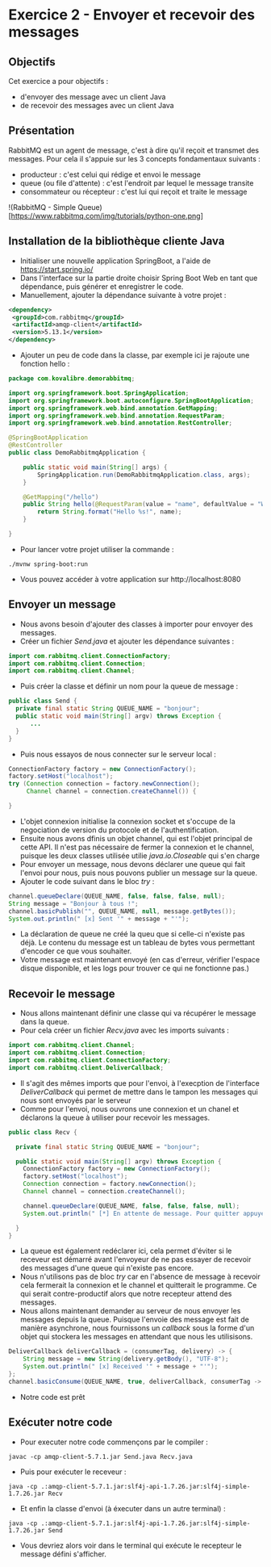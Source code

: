 # Exercice 2 - Envoyer et recevoir des messages

## Objectifs
Cet exercice a pour objectifs :
* d'envoyer des message avec un client Java
* de recevoir des messages avec un client Java

## Présentation

RabbitMQ est un agent de message, c'est à dire qu'il reçoit et transmet des messages.
Pour cela il s'appuie sur les 3 concepts fondamentaux suivants : 
* producteur : c'est celui qui rédige et envoi le message
* queue (ou file d'attente) : c'est l'endroit par lequel le message transite
* consommateur ou récepteur : c'est lui qui reçoit et traite le message 

!(RabbitMQ - Simple Queue)[https://www.rabbitmq.com/img/tutorials/python-one.png]

## Installation de la bibliothèque cliente Java

 * Initialiser une nouvelle application SpringBoot, a l'aide de https://start.spring.io/
 * Dans l'interface sur la partie droite choisir Spring Boot Web en tant que dépendance, puis générer et enregistrer le code. 
 * Manuellement, ajouter la dépendance suivante à votre projet :
 ```xml 
 <dependency>
  <groupId>com.rabbitmq</groupId>
  <artifactId>amqp-client</artifactId>
  <version>5.13.1</version>
</dependency>
```
* Ajouter un peu de code dans la classe, par exemple ici je rajoute une fonction hello :
```java
package com.kovalibre.demorabbitmq;

import org.springframework.boot.SpringApplication;
import org.springframework.boot.autoconfigure.SpringBootApplication;
import org.springframework.web.bind.annotation.GetMapping;
import org.springframework.web.bind.annotation.RequestParam;
import org.springframework.web.bind.annotation.RestController;

@SpringBootApplication
@RestController
public class DemoRabbitmqApplication {

	public static void main(String[] args) {
		SpringApplication.run(DemoRabbitmqApplication.class, args);
	}

	@GetMapping("/hello")
	public String hello(@RequestParam(value = "name", defaultValue = "World") String name) {
		return String.format("Hello %s!", name);
	}

}
```
* Pour lancer votre projet utiliser la commande : 
```
./mvnw spring-boot:run
```
* Vous pouvez accéder à votre application sur http://localhost:8080


## Envoyer un message

* Nous avons besoin d'ajouter des classes à importer pour envoyer des messages.
* Créer un fichier *Send.java* et ajouter les dépendance suivantes :
```java
import com.rabbitmq.client.ConnectionFactory;
import com.rabbitmq.client.Connection;
import com.rabbitmq.client.Channel;
```
* Puis créer la classe et définir un nom pour la queue de message :
```java
public class Send {
  private final static String QUEUE_NAME = "bonjour";
  public static void main(String[] argv) throws Exception {
      ...
  }
}
```
* Puis nous essayos de nous connecter sur le serveur local : 
```java
ConnectionFactory factory = new ConnectionFactory();
factory.setHost("localhost");
try (Connection connection = factory.newConnection();
     Channel channel = connection.createChannel()) {

}
```
* L'objet connexion initialise la connexion socket et s'occupe de la negociation de version du protocole et de l'authentification. 
* Ensuite nous avons dfinis un objet channel, qui est l'objet principal de cette API. Il n'est pas nécessaire de fermer la connexion et le channel, puisque les deux classes utilisée utilie *java.io.Closeable* qui s'en charge 
* Pour envoyer un message, nous devons déclarer une queue qui fait l'envoi pour nous, puis nous pouvons publier un message sur la queue. 
* Ajouter le code suivant dans le bloc *try* :
```java
channel.queueDeclare(QUEUE_NAME, false, false, false, null);
String message = "Bonjour à tous !";
channel.basicPublish("", QUEUE_NAME, null, message.getBytes());
System.out.println(" [x] Sent '" + message + "'");
```
* La déclaration de queue ne créé la queu que si celle-ci n'existe pas déjà. Le contenu du message est un tableau de bytes vous permettant d'encoder ce que vous souhaiter. 
* Votre message est maintenant envoyé (en cas d'erreur, vérifier l'espace disque disponible, et les logs pour trouver ce qui ne fonctionne pas.)

## Recevoir le message

* Nous allons maintenant définir une classe qui va récupérer le message dans la queue.
* Pour cela créer un fichier *Recv.java* avec les imports suivants : 
```java
import com.rabbitmq.client.Channel;
import com.rabbitmq.client.Connection;
import com.rabbitmq.client.ConnectionFactory;
import com.rabbitmq.client.DeliverCallback;
```
* Il s'agit des mêmes imports que pour l'envoi, à l'execption de l'interface *DeliverCallback* qui permet de mettre dans le tampon les messages qui nous sont envoyés par le serveur
* Comme pour l'envoi, nous ouvrons une connexion et un chanel et déclarons la queue à utiliser pour recevoir les messages. 
```java
public class Recv {

  private final static String QUEUE_NAME = "bonjour";

  public static void main(String[] argv) throws Exception {
    ConnectionFactory factory = new ConnectionFactory();
    factory.setHost("localhost");
    Connection connection = factory.newConnection();
    Channel channel = connection.createChannel();

    channel.queueDeclare(QUEUE_NAME, false, false, false, null);
    System.out.println(" [*] En attente de message. Pour quitter appuyer sur CTRL+C");

  }
}
```
* La queue est également redéclarer ici, cela permet d'éviter si le receveur est démarré avant l'envoyeur de ne pas essayer de recevoir des messages d'une queue qui n'existe pas encore.
* Nous n'utilisons pas de bloc *try* car en l'absence de message à recevoir cela fermerait la connexion et le channel et quitterait le programme. Ce qui serait contre-productif alors que notre recepteur attend des messages.
* Nous allons maintenant  demander au serveur de nous envoyer les messages depuis la queue. Puisque l'envoie des message est fait de manière asynchrone, nous fournissons un *callback* sous la forme d'un objet qui stockera les messages en attendant que nous les utilisisons. 
```java
DeliverCallback deliverCallback = (consumerTag, delivery) -> {
    String message = new String(delivery.getBody(), "UTF-8");
    System.out.println(" [x] Received '" + message + "'");
};
channel.basicConsume(QUEUE_NAME, true, deliverCallback, consumerTag -> { });
```
* Notre code est prêt

## Exécuter notre code

* Pour executer notre code commençons par le compiler : 
```
javac -cp amqp-client-5.7.1.jar Send.java Recv.java
```
* Puis pour exécuter le receveur : 
```
java -cp .:amqp-client-5.7.1.jar:slf4j-api-1.7.26.jar:slf4j-simple-1.7.26.jar Recv
```
* Et enfin la classe d'envoi (à éxecuter dans un autre terminal) : 
```
java -cp .:amqp-client-5.7.1.jar:slf4j-api-1.7.26.jar:slf4j-simple-1.7.26.jar Send
```
* Vous devriez alors voir dans le terminal qui exécute le recepteur le message défini s'afficher.